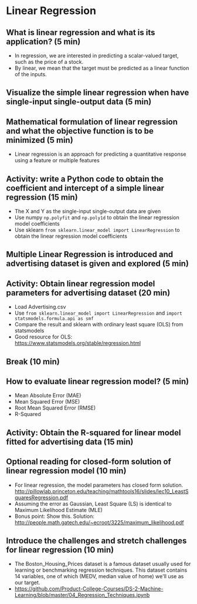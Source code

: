 # Linear Regression

## What is linear regression and what is its application? (5 min)

- In regression, we are interested in predicting a scalar-valued target, such as the price of a stock.
- By linear, we mean that the target must be predicted as a linear function of the inputs.


## Visualize the simple linear regression when have single-input single-output data (5 min)

## Mathematical formulation of linear regression and what the objective function is to be minimized (5 min)

- Linear regression is an approach for predicting a quantitative response using a feature or multiple features

## Activity: write a Python code to obtain the coefficient and intercept of a simple linear regression (15 min)
- The X and Y as the single-input single-output data are given
- Use numpy `np.polyfit` and `np.poly1d` to obtain the linear regression model coefficients
- Use sklearn `from sklearn.linear_model import LinearRegression` to obtain the linear regression model coefficients

## Multiple Linear Regression is introduced and advertising dataset is given and explored (5 min)

## Activity: Obtain linear regression model parameters for advertising dataset (20 min)

- Load Advertising.csv
- Use `from sklearn.linear_model import LinearRegression` and `import statsmodels.formula.api as smf`
- Compare the result and sklearn with ordinary least square (OLS) from statsmodels
- Good resource for OLS: https://www.statsmodels.org/stable/regression.html

## Break (10 min)

## How to evaluate linear regression model? (5 min)
- Mean Absolute Error (MAE)
- Mean Squared Error (MSE)
- Root Mean Squared Error (RMSE)
- R-Squared

## Activity: Obtain the R-squared for linear model fitted for advertising data (15 min)

## Optional reading for closed-form solution of linear regression model (10 min)

- For linear regression, the model parameters has closed form solution. http://pillowlab.princeton.edu/teaching/mathtools16/slides/lec10_LeastSquaresRegression.pdf
- Assuming the error as Gaussian, Least Square (LS) is identical to Maximum Likelihood Estimate (MLE)
- Bonus point: Show this. Solution: http://people.math.gatech.edu/~ecroot/3225/maximum_likelihood.pdf

## Introduce the challenges and stretch challenges for linear regression (10 min)
- The Boston_Housing_Prices dataset is a famous dataset usually used for learning or benchmarking regression techniques. This dataset contains 14 variables, one of which (MEDV, median value of home) we'll use as our target.
- https://github.com/Product-College-Courses/DS-2-Machine-Learning/blob/master/04_Regression_Techniques.ipynb
